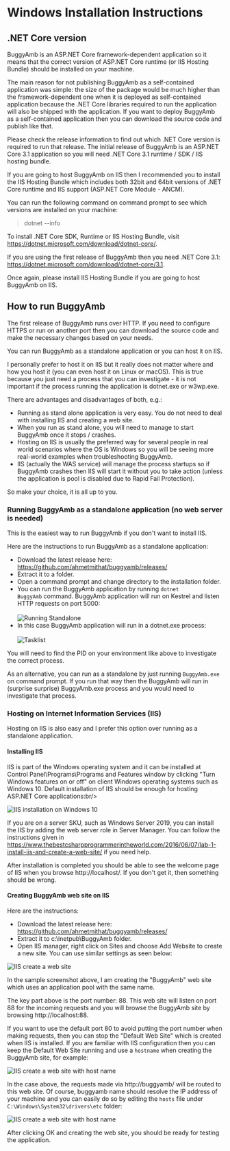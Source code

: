<h1>Windows Installation Instructions</h1>

<h2>.NET Core version</h2>

BuggyAmb is an ASP.NET Core framework-dependent application so it means that the correct version of ASP.NET Core runtime (or IIS Hosting Bundle) should be installed on your machine.

The main reason for not publishing BuggyAmb as a self-contained application was simple: the size of the package would be much higher than the framework-dependent one when it is deployed as self-contained application because the .NET Core libraries required to run the application will also be shipped with the application. If you want to deploy BuggyAmb as a self-contained application then you can download the source code and publish like that.

Please check the release information to find out which .NET Core version is required to run that release. The initial release of BuggyAmb is an ASP.NET Core 3.1 application so you will need .NET Core 3.1 runtime / SDK / IIS hosting bundle.

If you are going to host BuggyAmb on IIS then I recommended you to install the IIS Hosting Bundle which includes both 32bit and 64bit versions of .NET Core runtime and IIS support (ASP.NET Core Module - ANCM).

You can run the following command on command prompt to see which versions are installed on your machine:

> dotnet --info

To install .NET Core SDK, Runtime or IIS Hosting Bundle, visit https://dotnet.microsoft.com/download/dotnet-core/.

If you are using the first release of BuggyAmb then you need .NET Core 3.1: https://dotnet.microsoft.com/download/dotnet-core/3.1.

Once again, please install IIS Hosting Bundle if you are going to host BuggyAmb on IIS.

<h2>How to run BuggyAmb</h2>

The first release of BuggyAmb runs over HTTP. If you need to configure HTTPS or run on another port then you can download the source code and make the necessary changes based on your needs. 

You can run BuggyAmb as a standalone application or you can host it on IIS.

I personally prefer to host it on IIS but it really does not matter where and how you host it (you can even host it on Linux or macOS). This is true because you just need a process that you can investigate - it is not important if the process running the application is dotnet.exe or w3wp.exe.

There are advantages and disadvantages of both, e.g.:

* Running as stand alone application is very easy. You do not need to deal with installing IIS and creating a web site.
* When you run as stand alone, you will need to manage to start BuggyAmb once it stops / crashes.
* Hosting on IIS is usually the preferred way for several people in real world scenarios where the OS is Windows so you will be seeing more real-world examples when troubleshooting BuggyAmb.
* IIS (actually the WAS service) will manage the process startups so if BuggyAmb crashes then IIS will start it without you to take action (unless the application is pool is disabled due to Rapid Fail Protection).

So make your choice, it is all up to you.

<h3>Running BuggyAmb as a standalone application (no web server is needed)</h3>

This is the easiest way to run BuggyAmb if you don't want to install IIS. 

Here are the instructions to run BuggyAmb as a standalone application:

* Download the latest release here: https://github.com/ahmetmithat/buggyamb/releases/
* Extract it to a folder.
* Open a command prompt and change directory to the installation folder.
* You can run the BuggyAmb application by running <code>dotnet BuggyAmb</code> command. BuggyAmb application will run on Kestrel and listen HTTP requests on port 5000:<br/><br/>![Running Standalone](Images/standalone.png)<br/>
* In this case BuggyAmb application will run in a dotnet.exe process:<br/><br/>![Tasklist](Images/tasklist.png)<br/>
	
You will need to find the PID on your environment like above to investigate the correct process.

As an alternative, you can run as a standalone by just running <code>BuggyAmb.exe</code> on command prompt. If you run that way then the BuggyAmb will run in (surprise surprise) BuggyAmb.exe process and you would need to investigate that process.

<h3>Hosting on Internet Information Services (IIS)</h3>

Hosting on IIS is also easy and I prefer this option over running as a standalone application.

<h4>Installing IIS</h4>

IIS is part of the Windows operating system and it can be installed at Control Panel\Programs\Programs and Features window by clicking "Turn Windows features on or off" on client Windows operating systems such as Windows 10. Default installation of IIS should be enough for hosting ASP.NET Core applications:br/> 

![IIS installation on Windows 10](Images/IIS_on_client_SKU.png)

If you are on a server SKU, such as Windows Server 2019, you can install the IIS by adding the web server role in Server Manager. You can follow the instructions given in https://www.thebestcsharpprogrammerintheworld.com/2016/06/07/lab-1-install-iis-and-create-a-web-site/ if you need help.

After installation is completed you should be able to see the welcome page of IIS when you browse http://localhost/. If you don't get it, then something should be wrong.

<h4>Creating BuggyAmb web site on IIS</h4>

Here are the instructions:

* Download the latest release here: https://github.com/ahmetmithat/buggyamb/releases/
* Extract it to c:\inetpub\BuggyAmb folder.
* Open IIS manager, right click on Sites and choose Add Website to create a new site. You can use similar settings as seen below:

![IIS create a web site](Images/IIS_create_website.png)

In the sample screenshot above, I am creating the "BuggyAmb" web site which uses an application pool with the same name.

The key part above is the port number: 88. This web site will listen on port 88 for the incoming requests and you will browse the BuggyAmb site by browsing http://localhost:88.

If you want to use the default port 80 to avoid putting the port number when making requests, then you can stop the "Default Web Site" which is created when IIS is installed. If you are familiar with IIS configuration then you can keep the Default Web Site running and use a <code>hostname</code> when creating the BuggyAmb site, for example:

![IIS create a web site with host name](Images/IIS_create_website_with_hostname.png)

In the case above, the requests made via http://buggyamb/ will be routed to this web site. Of course, buggyamb name should resolve the IP address of your machine and you can easily do so by editing the <code>hosts</code> file under <code>C:\Windows\System32\drivers\etc</code> folder:

![IIS create a web site with host name](Images/windows_hosts_file.png)

After clicking OK and creating the web site, you should be ready for testing the application.